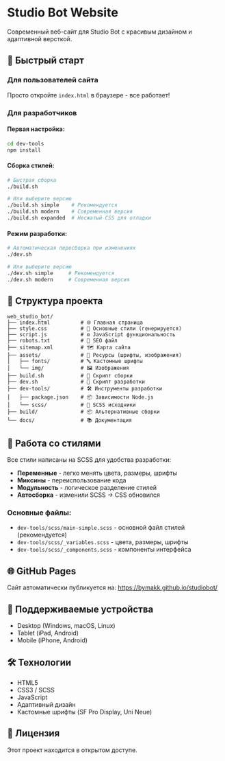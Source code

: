 # Studio Bot Website

Современный веб-сайт для Studio Bot с красивым дизайном и адаптивной версткой.

## 🚀 Быстрый старт

### Для пользователей сайта
Просто откройте `index.html` в браузере - все работает!

### Для разработчиков

#### Первая настройка:
```bash
cd dev-tools
npm install
```

#### Сборка стилей:
```bash
# Быстрая сборка
./build.sh

# Или выберите версию
./build.sh simple    # Рекомендуется
./build.sh modern    # Современная версия
./build.sh expanded  # Несжатый CSS для отладки
```

#### Режим разработки:
```bash
# Автоматическая пересборка при изменениях
./dev.sh

# Или выберите версию
./dev.sh simple     # Рекомендуется
./dev.sh modern     # Современная версия
```

## 📁 Структура проекта

```
web_studio_bot/
├── index.html          # 🌐 Главная страница
├── style.css           # 🎨 Основные стили (генерируется)
├── script.js           # ⚙️ JavaScript функциональность
├── robots.txt          # 🤖 SEO файл
├── sitemap.xml         # 🗺️ Карта сайта
├── assets/             # 📁 Ресурсы (шрифты, изображения)
│   ├── fonts/          # 🔤 Кастомные шрифты
│   └── img/            # 🖼️ Изображения
├── build.sh            # 🔨 Скрипт сборки
├── dev.sh              # 🚀 Скрипт разработки
├── dev-tools/          # 🛠️ Инструменты разработки
│   ├── package.json    # 📦 Зависимости Node.js
│   └── scss/           # 📝 SCSS исходники
├── build/              # 📦 Альтернативные сборки
└── docs/               # 📚 Документация
```

## 🎨 Работа со стилями

Все стили написаны на SCSS для удобства разработки:

- **Переменные** - легко менять цвета, размеры, шрифты
- **Миксины** - переиспользование кода
- **Модульность** - логическое разделение стилей
- **Автосборка** - изменили SCSS → CSS обновился

### Основные файлы:
- `dev-tools/scss/main-simple.scss` - основной файл стилей (рекомендуется)
- `dev-tools/scss/_variables.scss` - цвета, размеры, шрифты
- `dev-tools/scss/_components.scss` - компоненты интерфейса

## 🌐 GitHub Pages

Сайт автоматически публикуется на: https://bymakk.github.io/studiobot/

## 📱 Поддерживаемые устройства

- Desktop (Windows, macOS, Linux)
- Tablet (iPad, Android)  
- Mobile (iPhone, Android)

## 🛠️ Технологии

- HTML5
- CSS3 / SCSS
- JavaScript
- Адаптивный дизайн
- Кастомные шрифты (SF Pro Display, Uni Neue)

## 📄 Лицензия

Этот проект находится в открытом доступе.
